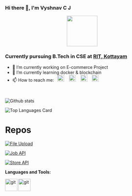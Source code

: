 ### Hi there 👋, I'm Vyshnav C J

<div id="header" align="center">
  <img src="https://media.giphy.com/media/3wsrhM8EFqSprUAxbv/giphy.gif" width="100"/>
</div>

### Currently pursuing B.Tech in CSE at [RIT, Kottayam](http://www.rit.ac.in/)

- 🔭 I’m currently working on E-commerce Project
- 🌱 I’m currently learning docker & blockchain
- 📫 How to reach me:&nbsp;&nbsp; <a href = 'https://www.instagram.com/vyshnav_c_j/'><img src = 'https://user-images.githubusercontent.com/69347001/175823577-1f701eb0-6a57-49ba-a681-03ae47f56f39.png' width='22px'></a>
&nbsp;&nbsp;
 <a href = 'https://www.linkedin.com/in/vyshnav-c-j-80027a209/'><img src = 'https://user-images.githubusercontent.com/69347001/175823580-be0587f1-7bb0-431d-96a6-7b88cc3da4a0.png' width='22px'></a>
 &nbsp;&nbsp;
 <a href = 'https://twitter.com/Vyshnav_C_J'><img src="https://img.icons8.com/color/96/000000/twitter-squared.png" width='22px'/></a>
 &nbsp;&nbsp;
 <a href = 'https://www.hackerrank.com/vyshnavcj'><img src="https://user-images.githubusercontent.com/69347001/175824542-bb02bfa5-f424-4135-b9b9-08f68bda6d42.svg" width='22px'/></a>
<br/>




![Github stats](https://github-readme-stats.vercel.app/api?username=VyshnavCJ&theme=synthwave&show_icons=true&count_private=true)

![Top Languages Card](https://github-readme-stats.vercel.app/api/top-langs/?username=VyshnavCJ&layout=compact)

# Repos

[![File Upload](https://github-readme-stats.vercel.app/api/pin/?username=VyshnavCJ&repo=File-Upload)](https://github.com/VyshnavCJ/File-Upload)

[![Job API](https://github-readme-stats.vercel.app/api/pin/?username=VyshnavCJ&repo=Job-API)](https://github.com/VyshnavCJ/Job-API)


[![Store API](https://github-readme-stats.vercel.app/api/pin/?username=VyshnavCJ&repo=Store-API)](https://github.com/VyshnavCJ/Store-API)

**Languages and Tools:** 

<img align="left" alt="git" width="40px" src="https://img.icons8.com/fluency/48/000000/node-js.png" />
<img align="left" alt="git" width="40px" src="https://img.icons8.com/color/48/000000/javascript--v1.png" />
